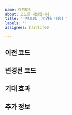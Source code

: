 ```yaml
---
name: 리펙토링
about: 코드를 개선합니다
title: '리팩토링: [변경될 내용] '
labels: ''
assignees: hardlife0

---
```


## 이전 코드

## 변경된 코드

## 기대 효과

## 추가 정보

